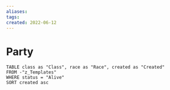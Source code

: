 ```yaml
---
aliases: 
tags: 
created: 2022-06-12
---
```

# Party
```dataview
TABLE class as "Class", race as "Race", created as "Created" 
FROM -"z_Templates"
WHERE status = "Alive" 
SORT created asc
```
